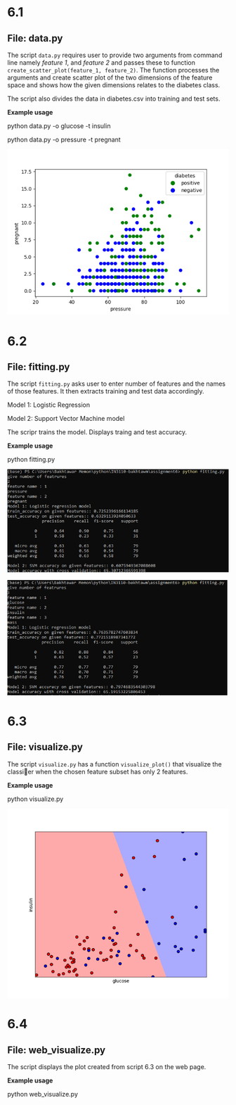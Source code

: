 # 6.1
## File: data.py 

The script ```data.py``` requires user to provide two arguments from command line namely *feature 1*, and *feature 2* and passes these to function ```create_scatter_plot(feature_1, feature_2)```. The function processes the arguments and create scatter plot of the two dimensions of the feature space
and shows how the given dimensions relates to the diabetes class.

The script also divides the data in diabetes.csv into training and test sets.

**Example usage**

python data.py -o glucose -t insulin

python data.py -o pressure -t pregnant

![](Figure_1.png)

# 6.2
## File: fitting.py

The script ```fitting.py``` asks user to enter number of features and the names of those features. It then extracts training and test data accordingly. 

Model 1: Logistic Regression

Model 2: Support Vector Machine model 

The scripr trains the model. Displays traing and test accuracy. 

**Example usage**

python fitting.py

![](fitting_output_1.png)

![](fitting_output_2.png)

# 6.3
## File: visualize.py

The script ```visualize.py``` has a function ```visualize_plot()``` that visualize the classier when the chosen feature subset has only 2 features.

**Example usage**

python visualize.py

![](Figure_2.png)

# 6.4
## File: web_visualize.py

The script displays the plot created from script 6.3 on the web page.

**Example usage**

python web_visualize.py
